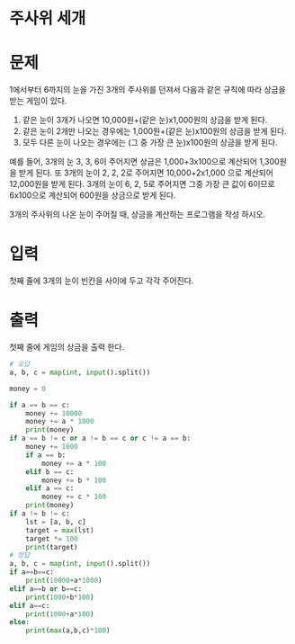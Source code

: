 # 주사위 세개

# 문제

1에서부터 6까지의 눈을 가진 3개의 주사위를 던져서 다음과 같은 규칙에 따라 상금을 받는 게임이 있다.
1. 같은 눈이 3개가 나오면 10,000원+(같은 눈)x1,000원의 상금을 받게 된다.
2. 같은 눈이 2개만 나오는 경우에는 1,000원+(같은 눈)x100원의 상금을 받게 된다.
3. 모두 다른 눈이 나오는 경우에는 (그 중 가장 큰 눈)x100원의 상금을 받게 된다.

예를 들어, 3개의 눈 3, 3, 6이 주어지면 상금은 1,000+3x100으로 계산되어 1,300원을 받게 된다. 또 3개의 눈이 2, 2, 2로 주어지면 10,000+2x1,000 으로 계산되어 12,000원을 받게 된다. 3개의 눈이 6, 2, 5로 주어지면 그중 가장 큰 값이 6이므로 6x100으로 계산되어 600원을 상금으로 받게 된다.

3개의 주사위의 나온 눈이 주어질 때, 상금을 계산하는 프로그램을 작성 하시오.

# 입력

첫째 줄에 3개의 눈이 빈칸을 사이에 두고 각각 주어진다.

# 출력

첫째 줄에 게임의 상금을 출력 한다.

```python
# 오답
a, b, c = map(int, input().split())

money = 0

if a == b == c:
    money += 10000
    money += a * 1000
    print(money)
if a == b != c or a != b == c or c != a == b:
    money += 1000
    if a == b:
        money += a * 100
    elif b == c:
        money += b * 100
    elif a == c:
        money += c * 100
    print(money)
if a != b != c:
    lst = [a, b, c]
    target = max(lst)
    target *= 100
    print(target)
# 정답
a, b, c = map(int, input().split())
if a==b==c:
    print(10000+a*1000)
elif a==b or b==c:
    print(1000+b*100)
elif a==c:
    print(1000+a*100)
else:
    print(max(a,b,c)*100)
```